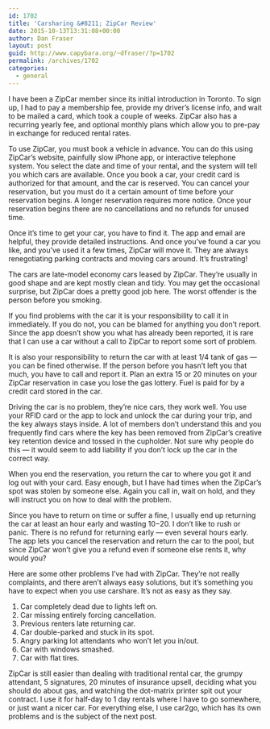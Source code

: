 ```yaml
---
id: 1702
title: 'Carsharing &#8211; ZipCar Review'
date: 2015-10-13T13:31:08+00:00
author: Dan Fraser
layout: post
guid: http://www.capybara.org/~dfraser/?p=1702
permalink: /archives/1702
categories:
  - general
---
```

I have been a ZipCar member since its initial introduction in Toronto. To sign up, I had to pay a membership fee, provide my driver&#8217;s license info, and wait to be mailed a card, which took a couple of weeks. ZipCar also has a recurring yearly fee, and optional monthly plans which allow you to pre-pay in exchange for reduced rental rates.

To use ZipCar, you must book a vehicle in advance. You can do this using ZipCar&#8217;s website, painfully slow iPhone app, or interactive telephone system. You select the date and time of your rental, and the system will tell you which cars are available. Once you book a car, your credit card is authorized for that amount, and the car is reserved. You can cancel your reservation, but you must do it a certain amount of time before your reservation begins. A longer reservation requires more notice. Once your reservation begins there are no cancellations and no refunds for unused time.

Once it&#8217;s time to get your car, you have to find it. The app and email are helpful, they provide detailed instructions. And once you&#8217;ve found a car you like, and you&#8217;ve used it a few times, ZipCar will move it. They are always renegotiating parking contracts and moving cars around. It&#8217;s frustrating!

The cars are late-model economy cars leased by ZipCar. They&#8217;re usually in good shape and are kept mostly clean and tidy. You may get the occasional surprise, but ZipCar does a pretty good job here. The worst offender is the person before you smoking.

If you find problems with the car it is your responsibility to call it in immediately. If you do not, you can be blamed for anything you don&#8217;t report. Since the app doesn&#8217;t show you what has already been reported, it is rare that I can use a car without a call to ZipCar to report some sort of problem.

It is also your responsibility to return the car with at least 1/4 tank of gas &#8212; you can be fined otherwise. If the person before you hasn&#8217;t left you that much, you have to call and report it. Plan an extra 15 or 20 minutes on your ZipCar reservation in case you lose the gas lottery. Fuel is paid for by a credit card stored in the car.

Driving the car is no problem, they&#8217;re nice cars, they work well. You use your RFID card or the app to lock and unlock the car during your trip, and the key always stays inside. A lot of members don&#8217;t understand this and you frequently find cars where the key has been removed from ZipCar&#8217;s creative key retention device and tossed in the cupholder. Not sure why people do this &#8212; it would seem to add liability if you don&#8217;t lock up the car in the correct way.

When you end the reservation, you return the car to where you got it and log out with your card. Easy enough, but I have had times when the ZipCar&#8217;s spot was stolen by someone else. Again you call in, wait on hold, and they will instruct you on how to deal with the problem.

Since you have to return on time or suffer a fine, I usually end up returning the car at least an hour early and wasting $10-$20. I don&#8217;t like to rush or panic. There is no refund for returning early &#8212; even several hours early. The app lets you cancel the reservation and return the car to the pool, but since ZipCar won&#8217;t give you a refund even if someone else rents it, why would you?

Here are some other problems I&#8217;ve had with ZipCar. They&#8217;re not really complaints, and there aren&#8217;t always easy solutions, but it&#8217;s something you have to expect when you use carshare. It&#8217;s not as easy as they say.

  1. Car completely dead due to lights left on.
  2. Car missing entirely forcing cancellation.
  3. Previous renters late returning car.
  4. Car double-parked and stuck in its spot.
  5. Angry parking lot attendants who won&#8217;t let you in/out.
  6. Car with windows smashed.
  7. Car with flat tires.

ZipCar is still easier than dealing with traditional rental car, the grumpy attendant, 5 signatures, 20 minutes of insurance upsell, deciding what you should do about gas, and watching the dot-matrix printer spit out your contract. I use it for half-day to 1 day rentals where I have to go somewhere, or just want a nicer car. For everything else, I use car2go, which has its own problems and is the subject of the next post.
